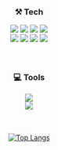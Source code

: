 <div align="center" bgcolor="black">
  
<h3>⚒ Tech </h3>
<img src="https://img.shields.io/badge/Java-007396?style=for-the-badge&logo=OpenJDK&logoColor=white"/></a>
<img src="https://img.shields.io/badge/Python-3776AB?style=for-the-badge&logo=Python&logoColor=white"/>
<img src="https://img.shields.io/badge/-C-A8B9CC?style=for-the-badge&logo=C%2B%2B&logoColor=white"/>
<img src="https://img.shields.io/badge/MySQL-4479A1?style=for-the-badge&logo=MySQL&logoColor=white"/></a>
<br />
<img src="https://img.shields.io/badge/HTML5-E34F26?style=for-the-badge&logo=HTML5&logoColor=white"/>
<img src="https://img.shields.io/badge/CSS3-1572B6?style=for-the-badge&logo=CSS3&logoColor=white"/>
<img src="https://img.shields.io/badge/JavaScript-F7DF1E?style=for-the-badge&logo=JavaScript&logoColor=white"/>
<img src="https://img.shields.io/badge/React-61DAFB?style=for-the-badge&logo=React&logoColor=white"/>
<br />
<br />
<br />
<h3>💻 Tools</h3>
<img src="https://img.shields.io/badge/IntelliJ IDEA-000000?style=for-the-badge&logo=IntellijIDEA&logoColor=white"/>
<br />
<img src="https://img.shields.io/badge/Visual Studio Code-007ACC?style=for-the-badge&logo=VisualStudioCode&logoColor=white"/>
<br />
<br />
<br />

 [![Top Langs](https://github-readme-stats.vercel.app/api/top-langs/?username=myzi726&layout=compact)](https://github.com/anuraghazra/github-readme-stats)
  <br />
</div>
